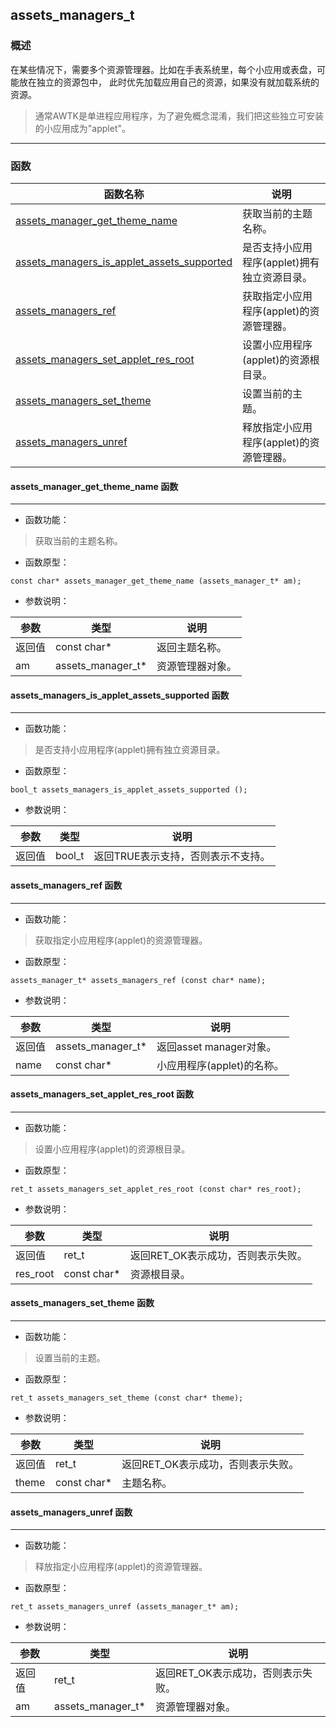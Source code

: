 ## assets\_managers\_t
### 概述
在某些情况下，需要多个资源管理器。比如在手表系统里，每个小应用或表盘，可能放在独立的资源包中，
此时优先加载应用自己的资源，如果没有就加载系统的资源。
> 通常AWTK是单进程应用程序，为了避免概念混淆，我们把这些独立可安装的小应用成为"applet"。
----------------------------------
### 函数
<p id="assets_managers_t_methods">

| 函数名称 | 说明 | 
| -------- | ------------ | 
| <a href="#assets_managers_t_assets_manager_get_theme_name">assets\_manager\_get\_theme\_name</a> | 获取当前的主题名称。 |
| <a href="#assets_managers_t_assets_managers_is_applet_assets_supported">assets\_managers\_is\_applet\_assets\_supported</a> | 是否支持小应用程序(applet)拥有独立资源目录。 |
| <a href="#assets_managers_t_assets_managers_ref">assets\_managers\_ref</a> | 获取指定小应用程序(applet)的资源管理器。 |
| <a href="#assets_managers_t_assets_managers_set_applet_res_root">assets\_managers\_set\_applet\_res\_root</a> | 设置小应用程序(applet)的资源根目录。 |
| <a href="#assets_managers_t_assets_managers_set_theme">assets\_managers\_set\_theme</a> | 设置当前的主题。 |
| <a href="#assets_managers_t_assets_managers_unref">assets\_managers\_unref</a> | 释放指定小应用程序(applet)的资源管理器。 |
#### assets\_manager\_get\_theme\_name 函数
-----------------------

* 函数功能：

> <p id="assets_managers_t_assets_manager_get_theme_name">获取当前的主题名称。

* 函数原型：

```
const char* assets_manager_get_theme_name (assets_manager_t* am);
```

* 参数说明：

| 参数 | 类型 | 说明 |
| -------- | ----- | --------- |
| 返回值 | const char* | 返回主题名称。 |
| am | assets\_manager\_t* | 资源管理器对象。 |
#### assets\_managers\_is\_applet\_assets\_supported 函数
-----------------------

* 函数功能：

> <p id="assets_managers_t_assets_managers_is_applet_assets_supported">是否支持小应用程序(applet)拥有独立资源目录。

* 函数原型：

```
bool_t assets_managers_is_applet_assets_supported ();
```

* 参数说明：

| 参数 | 类型 | 说明 |
| -------- | ----- | --------- |
| 返回值 | bool\_t | 返回TRUE表示支持，否则表示不支持。 |
#### assets\_managers\_ref 函数
-----------------------

* 函数功能：

> <p id="assets_managers_t_assets_managers_ref">获取指定小应用程序(applet)的资源管理器。

* 函数原型：

```
assets_manager_t* assets_managers_ref (const char* name);
```

* 参数说明：

| 参数 | 类型 | 说明 |
| -------- | ----- | --------- |
| 返回值 | assets\_manager\_t* | 返回asset manager对象。 |
| name | const char* | 小应用程序(applet)的名称。 |
#### assets\_managers\_set\_applet\_res\_root 函数
-----------------------

* 函数功能：

> <p id="assets_managers_t_assets_managers_set_applet_res_root">设置小应用程序(applet)的资源根目录。

* 函数原型：

```
ret_t assets_managers_set_applet_res_root (const char* res_root);
```

* 参数说明：

| 参数 | 类型 | 说明 |
| -------- | ----- | --------- |
| 返回值 | ret\_t | 返回RET\_OK表示成功，否则表示失败。 |
| res\_root | const char* | 资源根目录。 |
#### assets\_managers\_set\_theme 函数
-----------------------

* 函数功能：

> <p id="assets_managers_t_assets_managers_set_theme">设置当前的主题。

* 函数原型：

```
ret_t assets_managers_set_theme (const char* theme);
```

* 参数说明：

| 参数 | 类型 | 说明 |
| -------- | ----- | --------- |
| 返回值 | ret\_t | 返回RET\_OK表示成功，否则表示失败。 |
| theme | const char* | 主题名称。 |
#### assets\_managers\_unref 函数
-----------------------

* 函数功能：

> <p id="assets_managers_t_assets_managers_unref">释放指定小应用程序(applet)的资源管理器。

* 函数原型：

```
ret_t assets_managers_unref (assets_manager_t* am);
```

* 参数说明：

| 参数 | 类型 | 说明 |
| -------- | ----- | --------- |
| 返回值 | ret\_t | 返回RET\_OK表示成功，否则表示失败。 |
| am | assets\_manager\_t* | 资源管理器对象。 |
